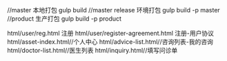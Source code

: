 //master 本地打包 
gulp build 
//master release 环境打包
gulp build -p master
//product 生产打包
gulp build -p product

html/user/reg.html 注册
html/user/register-agreement.html  注册-用户协议
html/asset-index.html//个人中心
html/advice-list.html//咨询列表-我的咨询
html/doctor-list.html//医生列表
html/inquiry.html//填写问诊单